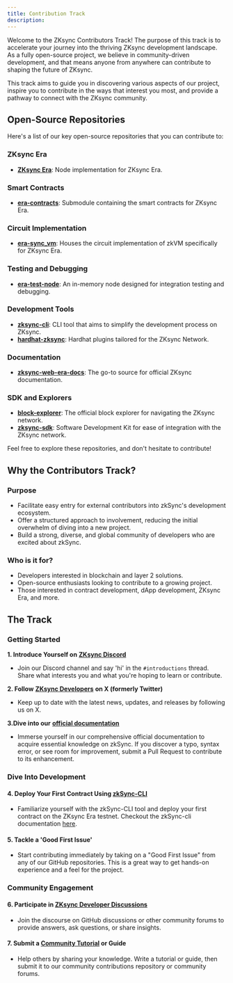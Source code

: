 ```yaml
---
title: Contribution Track
description:
---
```


Welcome to the ZKsync Contributors Track! The purpose of this track is to accelerate your journey into the thriving ZKsync development
landscape. As a fully open-source project, we
believe in community-driven development, and that means anyone from anywhere can contribute to shaping the future of ZKsync.

This track aims to guide you in discovering various aspects of our project, inspire you to
contribute in the ways that interest you most, and provide a pathway to connect with the ZKsync community.

## Open-Source Repositories

Here's a list of our key open-source repositories that you can contribute to:

### ZKsync Era

- [**ZKsync Era**](https://github.com/matter-labs/zksync-era): Node implementation for ZKsync Era.

### Smart Contracts

- [**era-contracts**](https://github.com/matter-labs/era-contracts): Submodule containing the smart contracts for ZKsync Era.

### Circuit Implementation

- [**era-sync_vm**](https://github.com/matter-labs/era-sync_vm): Houses the circuit implementation of zkVM specifically for ZKsync Era.

### Testing and Debugging

- [**era-test-node**](https://github.com/matter-labs/era-test-node): An in-memory node designed for integration testing and debugging.

### Development Tools

- [**zksync-cli**](https://github.com/matter-labs/zksync-cli): CLI tool that aims to simplify the development process on ZKsync.
- [**hardhat-zksync**](https://github.com/matter-labs/hardhat-zksync): Hardhat plugins tailored for the ZKsync Network.

### Documentation

- [**zksync-web-era-docs**](https://github.com/matter-labs/zksync-web-era-docs): The go-to source for official ZKsync documentation.

### SDK and Explorers

- [**block-explorer**](https://github.com/matter-labs/block-explorer): The official block explorer for navigating the ZKsync network.
- [**zksync-sdk**](https://github.com/zksync-sdk): Software Development Kit for ease of integration with the ZKsync network.

Feel free to explore these repositories, and don't hesitate to contribute!

## Why the Contributors Track?

### Purpose

- Facilitate easy entry for external contributors into zkSync's development ecosystem.
- Offer a structured approach to involvement, reducing the initial overwhelm of diving into a new project.
- Build a strong, diverse, and global community of developers who are excited about zkSync.

### Who is it for?

- Developers interested in blockchain and layer 2 solutions.
- Open-source enthusiasts looking to contribute to a growing project.
- Those interested in contract development, dApp development, ZKsync Era, and more.

## The Track

### Getting Started

**1. Introduce Yourself on** [**ZKsync Discord**](https://discord.com/invite/QKSsp7tC2x)

- Join our Discord channel and say 'hi' in the `#introductions` thread. Share what interests you and what you're hoping to learn or contribute.

**2. Follow** [**ZKsync Developers**](https://twitter.com/zkSyncDevs) **on X (formerly Twitter)**

- Keep up to date with the latest news, updates, and releases by following us on X.

**3.Dive into our** [**official documentation**](../../)

- Immerse yourself in our comprehensive official documentation to acquire essential knowledge on zkSync. If you discover a typo, syntax error, or
see room for improvement, submit a Pull Request to contribute to its enhancement.

### Dive Into Development

#### 4. Deploy Your First Contract Using [**zkSync-CLI**](https://github.com/matter-labs/zksync-cli)

- Familiarize yourself with the zkSync-CLI tool and deploy your first contract on the ZKsync Era testnet. Checkout the zkSync-cli documentation [here](../../build/tooling/zksync-cli/getting-started.md).

#### 5. Tackle a 'Good First Issue'

- Start contributing immediately by taking on a "Good First Issue" from any of our GitHub repositories. This is a great way to get hands-on
experience and a feel for the project.

### Community Engagement

#### 6. Participate in [ZKsync Developer Discussions](https://github.com/zkSync-Community-Hub/zkync-developers/discussions)

- Join the discourse on GitHub discussions or other community forums to provide answers, ask questions, or share insights.

#### 7. Submit a [Community Tutorial](https://github.com/zkSync-Community-Hub/tutorials) or Guide

- Help others by sharing your knowledge. Write a tutorial or guide, then submit it to our community contributions repository or community forums.
